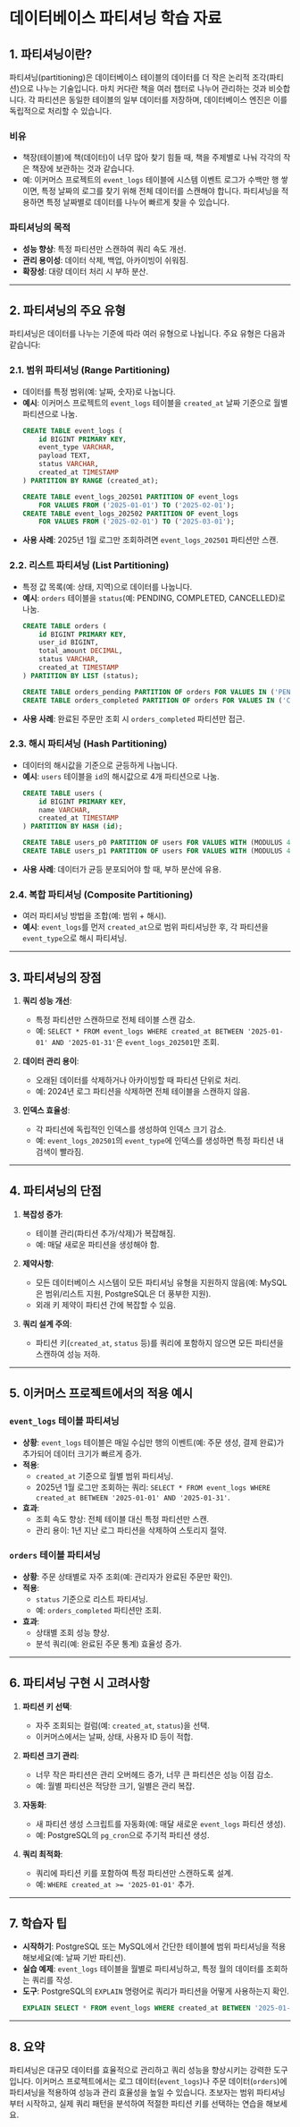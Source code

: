 # 데이터베이스 파티셔닝 학습 자료

## 1. 파티셔닝이란?

파티셔닝(partitioning)은 데이터베이스 테이블의 데이터를 더 작은 논리적 조각(파티션)으로 나누는 기술입니다. 마치 커다란 책을 여러 챕터로 나누어 관리하는 것과 비슷합니다. 각 파티션은 동일한 테이블의 일부 데이터를 저장하며, 데이터베이스 엔진은 이를 독립적으로 처리할 수 있습니다.

### 비유
- 책장(테이블)에 책(데이터)이 너무 많아 찾기 힘들 때, 책을 주제별로 나눠 각각의 작은 책장에 보관하는 것과 같습니다.
- 예: 이커머스 프로젝트의 `event_logs` 테이블에 시스템 이벤트 로그가 수백만 행 쌓이면, 특정 날짜의 로그를 찾기 위해 전체 데이터를 스캔해야 합니다. 파티셔닝을 적용하면 특정 날짜별로 데이터를 나누어 빠르게 찾을 수 있습니다.

### 파티셔닝의 목적
- **성능 향상**: 특정 파티션만 스캔하여 쿼리 속도 개선.
- **관리 용이성**: 데이터 삭제, 백업, 아카이빙이 쉬워짐.
- **확장성**: 대량 데이터 처리 시 부하 분산.

---

## 2. 파티셔닝의 주요 유형

파티셔닝은 데이터를 나누는 기준에 따라 여러 유형으로 나뉩니다. 주요 유형은 다음과 같습니다:

### 2.1. 범위 파티셔닝 (Range Partitioning)
- 데이터를 특정 범위(예: 날짜, 숫자)로 나눕니다.
- **예시**: 이커머스 프로젝트의 `event_logs` 테이블을 `created_at` 날짜 기준으로 월별 파티션으로 나눔.
  ```sql
  CREATE TABLE event_logs (
      id BIGINT PRIMARY KEY,
      event_type VARCHAR,
      payload TEXT,
      status VARCHAR,
      created_at TIMESTAMP
  ) PARTITION BY RANGE (created_at);

  CREATE TABLE event_logs_202501 PARTITION OF event_logs 
      FOR VALUES FROM ('2025-01-01') TO ('2025-02-01');
  CREATE TABLE event_logs_202502 PARTITION OF event_logs 
      FOR VALUES FROM ('2025-02-01') TO ('2025-03-01');
  ```
- **사용 사례**: 2025년 1월 로그만 조회하려면 `event_logs_202501` 파티션만 스캔.

### 2.2. 리스트 파티셔닝 (List Partitioning)
- 특정 값 목록(예: 상태, 지역)으로 데이터를 나눕니다.
- **예시**: `orders` 테이블을 `status`(예: PENDING, COMPLETED, CANCELLED)로 나눔.
  ```sql
  CREATE TABLE orders (
      id BIGINT PRIMARY KEY,
      user_id BIGINT,
      total_amount DECIMAL,
      status VARCHAR,
      created_at TIMESTAMP
  ) PARTITION BY LIST (status);

  CREATE TABLE orders_pending PARTITION OF orders FOR VALUES IN ('PENDING');
  CREATE TABLE orders_completed PARTITION OF orders FOR VALUES IN ('COMPLETED');
  ```
- **사용 사례**: 완료된 주문만 조회 시 `orders_completed` 파티션만 접근.

### 2.3. 해시 파티셔닝 (Hash Partitioning)
- 데이터의 해시값을 기준으로 균등하게 나눕니다.
- **예시**: `users` 테이블을 `id`의 해시값으로 4개 파티션으로 나눔.
  ```sql
  CREATE TABLE users (
      id BIGINT PRIMARY KEY,
      name VARCHAR,
      created_at TIMESTAMP
  ) PARTITION BY HASH (id);

  CREATE TABLE users_p0 PARTITION OF users FOR VALUES WITH (MODULUS 4, REMAINDER 0);
  CREATE TABLE users_p1 PARTITION OF users FOR VALUES WITH (MODULUS 4, REMAINDER 1);
  ```
- **사용 사례**: 데이터가 균등 분포되어야 할 때, 부하 분산에 유용.

### 2.4. 복합 파티셔닝 (Composite Partitioning)
- 여러 파티셔닝 방법을 조합(예: 범위 + 해시).
- **예시**: `event_logs`를 먼저 `created_at`으로 범위 파티셔닝한 후, 각 파티션을 `event_type`으로 해시 파티셔닝.

---

## 3. 파티셔닝의 장점

1. **쿼리 성능 개선**:
   - 특정 파티션만 스캔하므로 전체 테이블 스캔 감소.
   - 예: `SELECT * FROM event_logs WHERE created_at BETWEEN '2025-01-01' AND '2025-01-31'`은 `event_logs_202501`만 조회.

2. **데이터 관리 용이**:
   - 오래된 데이터를 삭제하거나 아카이빙할 때 파티션 단위로 처리.
   - 예: 2024년 로그 파티션을 삭제하면 전체 테이블을 스캔하지 않음.

3. **인덱스 효율성**:
   - 각 파티션에 독립적인 인덱스를 생성하여 인덱스 크기 감소.
   - 예: `event_logs_202501`의 `event_type`에 인덱스를 생성하면 특정 파티션 내 검색이 빨라짐.

---

## 4. 파티셔닝의 단점

1. **복잡성 증가**:
   - 테이블 관리(파티션 추가/삭제)가 복잡해짐.
   - 예: 매달 새로운 파티션을 생성해야 함.

2. **제약사항**:
   - 모든 데이터베이스 시스템이 모든 파티셔닝 유형을 지원하지 않음(예: MySQL은 범위/리스트 지원, PostgreSQL은 더 풍부한 지원).
   - 외래 키 제약이 파티션 간에 복잡할 수 있음.

3. **쿼리 설계 주의**:
   - 파티션 키(`created_at`, `status` 등)를 쿼리에 포함하지 않으면 모든 파티션을 스캔하여 성능 저하.

---

## 5. 이커머스 프로젝트에서의 적용 예시

### `event_logs` 테이블 파티셔닝
- **상황**: `event_logs` 테이블은 매일 수십만 행의 이벤트(예: 주문 생성, 결제 완료)가 추가되어 데이터 크기가 빠르게 증가.
- **적용**:
  - `created_at` 기준으로 월별 범위 파티셔닝.
  - 2025년 1월 로그만 조회하는 쿼리: `SELECT * FROM event_logs WHERE created_at BETWEEN '2025-01-01' AND '2025-01-31'`.
- **효과**:
  - 조회 속도 향상: 전체 테이블 대신 특정 파티션만 스캔.
  - 관리 용이: 1년 지난 로그 파티션을 삭제하여 스토리지 절약.

### `orders` 테이블 파티셔닝
- **상황**: 주문 상태별로 자주 조회(예: 관리자가 완료된 주문만 확인).
- **적용**:
  - `status` 기준으로 리스트 파티셔닝.
  - 예: `orders_completed` 파티션만 조회.
- **효과**:
  - 상태별 조회 성능 향상.
  - 분석 쿼리(예: 완료된 주문 통계) 효율성 증가.

---

## 6. 파티셔닝 구현 시 고려사항

1. **파티션 키 선택**:
   - 자주 조회되는 컬럼(예: `created_at`, `status`)을 선택.
   - 이커머스에서는 날짜, 상태, 사용자 ID 등이 적합.

2. **파티션 크기 관리**:
   - 너무 작은 파티션은 관리 오버헤드 증가, 너무 큰 파티션은 성능 이점 감소.
   - 예: 월별 파티션은 적당한 크기, 일별은 관리 복잡.

3. **자동화**:
   - 새 파티션 생성 스크립트를 자동화(예: 매달 새로운 `event_logs` 파티션 생성).
   - 예: PostgreSQL의 `pg_cron`으로 주기적 파티션 생성.

4. **쿼리 최적화**:
   - 쿼리에 파티션 키를 포함하여 특정 파티션만 스캔하도록 설계.
   - 예: `WHERE created_at >= '2025-01-01'` 추가.

---

## 7. 학습자 팁

- **시작하기**: PostgreSQL 또는 MySQL에서 간단한 테이블에 범위 파티셔닝을 적용해보세요(예: 날짜 기반 파티션).
- **실습 예제**: `event_logs` 테이블을 월별로 파티셔닝하고, 특정 월의 데이터를 조회하는 쿼리를 작성.
- **도구**: PostgreSQL의 `EXPLAIN` 명령어로 쿼리가 파티션을 어떻게 사용하는지 확인.
  ```sql
  EXPLAIN SELECT * FROM event_logs WHERE created_at BETWEEN '2025-01-01' AND '2025-01-31';
  ```

---

## 8. 요약

파티셔닝은 대규모 데이터를 효율적으로 관리하고 쿼리 성능을 향상시키는 강력한 도구입니다. 이커머스 프로젝트에서는 로그 데이터(`event_logs`)나 주문 데이터(`orders`)에 파티셔닝을 적용하여 성능과 관리 효율성을 높일 수 있습니다. 초보자는 범위 파티셔닝부터 시작하고, 실제 쿼리 패턴을 분석하여 적절한 파티션 키를 선택하는 연습을 해보세요.